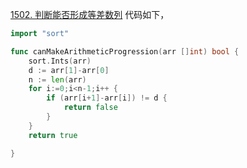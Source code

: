 [1502. 判断能否形成等差数列](https://leetcode.cn/problems/can-make-arithmetic-progression-from-sequence/description/)
代码如下，
```go
import "sort"

func canMakeArithmeticProgression(arr []int) bool {
    sort.Ints(arr)
    d := arr[1]-arr[0]
    n := len(arr)
    for i:=0;i<n-1;i++ {
        if (arr[i+1]-arr[i]) != d {
            return false 
        }
    }
    return true 

}
```